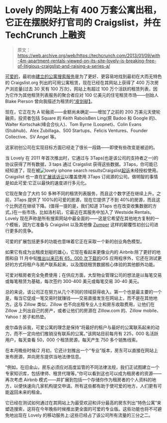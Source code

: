 # Lovely 的网站上有 400 万套公寓出租，它正在摆脱好打官司的 Craigslist，并在 TechCrunch 上融资

> 原文：<https://web.archive.org/web/https://techcrunch.com/2013/01/09/with-4m-apartment-rentals-viewed-on-its-site-lovely-is-breaking-free-of-litigious-craigslist-and-raising-a-series-a/>

[可爱的](https://web.archive.org/web/20221007005152/http://livelovely.com/)，最初由[建立的公寓搜索服务](https://web.archive.org/web/20221007005152/https://beta.techcrunch.com/2011/10/13/lovely-a-sleek-tool-to-make-your-apartment-search-slightly-less-painful/)是为了更好、更容易地找到最初在大而无特色的 Craigslist.org 列出的可用公寓租赁，现在已经在其网站上获得了 400 万次房产浏览量(过去 30 天有 100 万次)，网站上有超过 100 万个活跃的租赁列表，因为它作为其他租赁列表服务的聚合者应对 100 亿美元的住宅租赁市场——创始人 Blake Pierson 曾向我描述为租赁的[“皮划艇】](https://web.archive.org/web/20221007005152/https://beta.techcrunch.com/2012/10/09/lovely-goes-from-craigslist-target-to-the-kayak-of-apartment-rentals-as-it-launches-nationwide/)。

现在，它正在为 A 轮融资——金额尚未确定——增加了之前的 200 万美元天使轮融资，投资者包括 Square 的 Keith RaboisBen Ling(原 Badoo 和 Google 的)、Walter Kortschak(峰会合伙人)、Tom Byrne (Loopnet)、Colin Evans (Stubhub)、Alex Zubillaga、500 Startups、Felicis Ventures、Founder Collective、SV Angel 等。

这家初创公司在实现目标方面已经走了很长一段路——即使有些改变是被迫的。

当 Lovely 在 2011 年首次推出时，它通过与 3Taps(也是该公司的支持者之一)的协议获得了所有数据，3 taps 通过 Craigslist 获得这些数据。3Taps，你可能已经知道了，现在被![lovely iphone search results](img/1cc3a4607aa356ecab9e4f9de8afd86a.png)Craigslist[起诉](https://web.archive.org/web/20221007005152/https://beta.techcrunch.com/2012/07/24/padmappers-not-the-only-one-with-legal-heat-from-craigslist-another-data-scraping-cd-letter/)未经授权使用。Craigslist 也一直在[扩展该诉讼](https://web.archive.org/web/20221007005152/https://beta.techcrunch.com/2012/09/23/3taps-is-planning-to-file-a-countersuit-against-craigslist-tomorrow-citing-antitrust-laws-and-uncompetitive-behavior/)以覆盖使用 3Taps 订阅源的公司。做明智的事情是如此可爱:它正以最快的速度进行多元化。

它现在聚合了大约 50 多种不同的租赁列表服务，而且这个数字还在继续上升。之前，3Taps 提供了 100%的可爱的房源，现在它提供了不到 40%的房源，而且这个比例还在继续下降。(值得一提的是，我们知道 3Taps 也在改变收集数据的方式。)在一些市场，比如洛杉矶，它最近在其服务中加入了 Westside Rentals，Lovely 现在声称是所有搜索网站中最全面的——这是它希望在其他地方复制的一个模板，因为它准备与 Craigslist 以及其他像 [Zumper](https://web.archive.org/web/20221007005152/https://www.zumper.com/) 这样的颠覆性初创公司进行更多的竞争。

可爱的扩展包括更多的功能也意味着它正在采取一个新的创业角色模型。

如果它有成为出租皮划艇的雄心，它现在看起来更像业内的 Airbnb:除了更好的地图和自 11 月中旬[推出以来已有 65，000 次下载的](https://web.archive.org/web/20221007005152/https://beta.techcrunch.com/2012/11/14/lovely-iphone/)iOS 应用程序外，它还在测试更好的方式将租户与房产联系起来，以及围绕租赁数据核心体验的其他额外功能。

可爱对租房者完全免费使用；在供应方面，大型物业管理公司的想法是以每笔交易或每笔租赁为基础，每次签约 300-400 美元或每笔交易 30-40 美元。

总的来说，该公司正在努力从几个不同的领域获得收入。第一个也是最主要的一个是，每当它促成一笔交易时就赚钱——交易直接发生在网站上，而不是在其他地方。这与 Zillow 类似，Zillow 也不向出租专业人士和房东收取费用，让他们在 Zillow 上列出自己的房产，或者让他们的房源在 Zillow.com 的、Zillow mobile、Yahoo！房子和热垫。

皮尔森告诉我，可爱公寓的理念是保持“将最好的租户与最好的公寓联系起来的动力，而不一定向他们推销没有联系的公寓。”该网站目前每月有 225，000 名活跃用户，每天查看 50，000 个租赁房源，每天产生 750 多个销售线索。

在本月晚些时候/2 月初，它还计划推出一个“专业”版本，房东可以直接在网站上发布房源，并向房东提供当地法律信息。

“例如，在旧金山，房东必须应对高度监管的不同法律法规，我们正试图建立一个专家知识库，包括律师、租赁代理等。”你可以看到这也可以成为租房者的资源——再次考虑 Airbnb 模式——并扩展到包括一个存储你作为租房者的个人资料的地方，以便快速向几家机构提交申请。所有这些都有助于使可爱的地方，人们更有可能返回未来的租金。

它已经在测试如何通过在其网站上为最受欢迎和评分最高的房东列出“特色公寓”来塑造搜索，这将在今年晚些时候推出更全面的可爱的专业版。这些功能也将不可避免地出现在 Lovely 的移动服务上:这些已经占了该公司所有流量的三分之二。